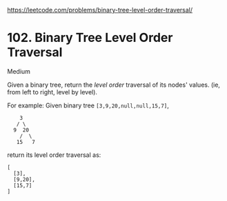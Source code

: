 ﻿https://leetcode.com/problems/binary-tree-level-order-traversal/

# 102. Binary Tree Level Order Traversal

Medium

Given a binary tree, return the *level order* traversal of its nodes' values. (ie, from left to right, level by level).

For example:
Given binary tree `[3,9,20,null,null,15,7]`,

```
    3
   / \
  9  20
    /  \
   15   7
```



return its level order traversal as:

```
[
  [3],
  [9,20],
  [15,7]
]
```